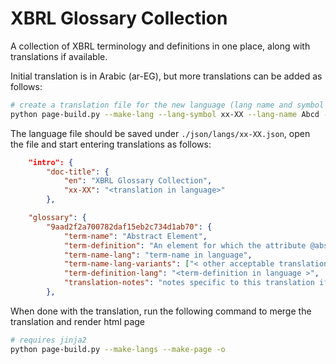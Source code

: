 # XBRL Glossary Collection
A collection of XBRL terminology and definitions in one place, along with translations if available.

Initial translation is in Arabic (ar-EG), but more translations can be added as follows:

```bash
# create a translation file for the new language (lang name and symbol as in http://www.lingoes.net/en/translator/langcode.htm)
python page-build.py --make-lang --lang-symbol xx-XX --lang-name Abcd --lang-direction [rtl, ltr] --translator-name <optional> --translator-email <optional>  --translator-linkedin <optional> --translator-github <optional>
```
The language file should be saved under `./json/langs/xx-XX.json`, open the file and start entering translations as follows:
```json
    "intro": {
        "doc-title": {
            "en": "XBRL Glossary Collection",
            "xx-XX": "<translation in language>" 
        },

    "glossary": {
        "9aad2f2a700782daf15eb2c734d1ab70": {
            "term-name": "Abstract Element",
            "term-definition": "An element for which the attribute @abstract .......",
            "term-name-lang": "term-name in language",
            "term-name-lang-variants": ["< other acceptable translations for the name if any>"], 
            "term-definition-lang": "<term-definition in language >", 
            "translation-notes": "notes specific to this translation if any." 
        },
```
When done with the translation, run the following command to merge the translation and render html page

```bash
# requires jinja2
python page-build.py --make-langs --make-page -o
```
